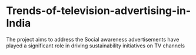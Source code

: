 # Trends-of-television-advertising-in-India
The project aims to address the Social awareness advertisements have played a significant role in driving sustainability initiatives on TV channels
